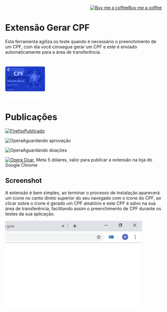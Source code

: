 <p align="right"><a target="_blank" href="https://ko-fi.com/wictorchaves"><img src="https://www.buymeacoffee.com/assets/img/BMC-btn-logo.svg" alt="Buy me a coffee">Buy me a coffee</a></p>

# Extensão Gerar CPF
Esta ferramenta agiliza os teste quando é necessário o preenchimento de um CPF, com ela você consegue gerar um CPF e este é enviado automaticamente para a área de transferência.
 
<p><img src="https://github.com/wictorChaves/ExtensaoGerarCPF/raw/master/images/icon128.png"></p>

# Publicações

<p><a target="_blank" href="https://addons.mozilla.org/pt-BR/firefox/addon/gerar-cpf/"><img src="https://www.apponic.com/storage/images/214/49/9a8771135092502dd8bc280064ac908e.png" alt="Firefox">Publicado</a></p>
<p><img src="https://media.superfiles.com/screenshots/56/56648_64x64x99ac2f8aef.jpg" alt="Opera">Aguardando aprovação</p>
<p><img src="https://iphone-tricks.com/wp-content/uploads/2017/03/chrome-offline-reading-list-icon-64x64.jpg" alt="Opera">Aguardando doações</p>

<p><a target="_blank" href="https://www.paypal.com/cgi-bin/webscr?cmd=_donations&business=DJEPCX6YKZBEU&item_name=Publicar+a+minha+extensao+na+loja+do+Google+Chrome.&currency_code=USD&source=url"><img src="https://cdn1.iconfinder.com/data/icons/Momentum_MatteEntireSet/32/money-add.png" alt="Opera"> Doar</a>, Meta 5 dólares, valor para publicar a extensão na loja do Google Chrome</p>

## Screenshot

A extensão é bem simples, ao terminar o processo de instalação aparecerá um ícone no canto direto superior do seu navegado com o ícone do CPF, ao clicar sobre o ícone é gerado um CPF aleatório e este CPF é salvo na sua área de transferência, facilitando assim o preenchimento de CPF durante os testes da sua aplicação.

<kbd>
<p><img src="https://github.com/wictorChaves/ExtensaoGerarCPF/raw/master/screenshot/440x280.png"></p>
</kbd>
